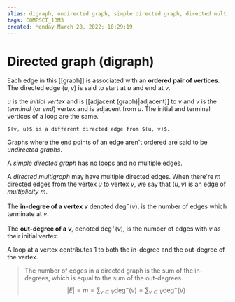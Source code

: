 ```yaml
---
alias: digraph, undirected graph, simple directed graph, directed multigraph, initial vertex, terminal vertex, in-degree, out-degree
tags: COMPSCI_1DM3
created: Monday March 28, 2022; 10:29:19 
---
```

# Directed graph (digraph)
Each edge in this [[graph]] is associated with an **ordered pair of vertices**. The directed edge $(u, v)$ is said to start at $u$ and end at $v$. 

$u$ is the *initial vertex* and is [[adjacent (graph)|adjacent]] to $v$ and $v$ is the *terminal* (or *end*) vertex and is adjacent from $u$. The initial and terminal vertices of a loop are the same.

```ad-warning
$(v, u)$ is a different directed edge from $(u, v)$.
```

Graphs where the end points of an edge aren't ordered are said to be *undirected graphs*.

A *simple directed graph* has no loops and no multiple edges.

A *directed multigraph* may have multiple directed edges. When there're $m$ directed edges from the vertex $u$ to vertex $v$, we say that $(u, v)$ is an edge of *multiplicity $m$*.

The **in-degree of a vertex $v$** denoted $\operatorname{deg}^-(v)$, is the number of edges which terminate at $v$. 

The **out-degree of a $v$**, denoted $\operatorname{deg}^+(v)$, is the number of edges with $v$ as their initial vertex. 

A loop at a vertex contributes 1 to both the in-degree and the out-degree of the vertex.

> The number of edges in a directed graph is the sum of the in-degrees, which is equal to the sum of the out-degrees. 
$$|E|=m=\sum_{v\in V}\operatorname{deg}^-(v)=\sum_{v\in V}\operatorname{deg}^+(v)$$